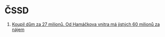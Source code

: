 # ČSSD

1. [Koupil dům za 27 milionů. Od Hamáčkova vnitra má jistých 60 milionů za nájem](https://www.seznamzpravy.cz/clanek/domaci-kauzy-koupil-dum-za-27-milionu-od-hamackova-vnitra-ma-jistych-60-milionu-za-najem-269029)
